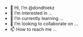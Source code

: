 - 👋 Hi, I’m @dondhiekz
- 👀 I’m interested in ...
- 🌱 I’m currently learning ...
- 💞️ I’m looking to collaborate on ...
- 📫 How to reach me ...

<!---
dondhiekz/dondhiekz is a ✨ special ✨ repository because its `README.md` (this file) appears on your GitHub profile.
You can click the Preview link to take a look at your changes.
--->
